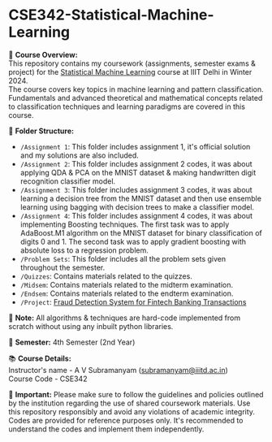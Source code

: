 # CSE342-Statistical-Machine-Learning

📘 **Course Overview:** <br>
This repository contains my coursework (assignments, semester exams &amp; project) for the [Statistical Machine Learning](https://techtree.iiitd.edu.in/viewDescription/filename?=CSE342) course at IIIT Delhi in Winter 2024. <br>
The course covers key topics in machine learning and pattern classification. Fundamentals and advanced theoretical and mathematical concepts related to classification techniques and learning paradigms are covered in this course.

📂 **Folder Structure:**
- `/Assignment 1`: This folder includes assignment 1, it's official solution and my solutions are also included.
- `/Assignment 2`: This folder includes assignment 2 codes, it was about applying QDA & PCA on the MNIST dataset & making handwritten digit recognition classifier model.
- `/Assignment 3`: This folder includes assignment 3 codes, it was about learning a decision tree from the MNIST dataset and then use ensemble learning using bagging with decision trees to make a classifier model.
- `/Assignment 4`: This folder includes assignment 4 codes, it was about implementing Boosting techniques. The first task was to apply AdaBoost.M1 algorithm on the MNIST dataset for binary classification of digits 0 and 1. The second task was to apply gradient boosting with absolute loss to a regression problem.
- `/Problem Sets`: This folder includes all the problem sets given throughout the semester.
- `/Quizzes`: Contains materials related to the quizzes.
- `/Midsem`: Contains materials related to the midterm examination.
- `/Endsem`: Contains materials related to the endterm examination.
- `/Project`: [Fraud Detection System for Fintech Banking Transactions](https://github.com/shobhitraj1/Fintech-Fraud-Detection.git)

📌 **Note:** 
All algorithms & techniques are hard-code implemented from scratch without using any inbuilt python libraries.

📅 **Semester:**
4th Semester (2nd Year)

📚 **Course Details:** <br>
Instructor's name - A V Subramanyam (subramanyam@iiitd.ac.in) <br>
Course Code - CSE342

📌 **Important:**
Please make sure to follow the guidelines and policies outlined by the institution regarding the use of shared coursework materials. Use this repository responsibly and avoid any violations of academic integrity. Codes are provided for reference purposes only. It's recommended to understand the codes and implement them independently.

